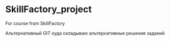 # SkillFactory_project
 For course from SkillFactory

Альтернативный GIT куда складываю альтернативные решения заданий
